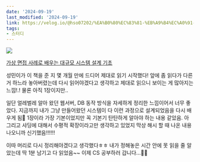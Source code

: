 ```yaml
---
date: '2024-09-19'
last_modified: '2024-09-19'
link: https://velog.io/@hso07202/%EA%B0%80%EC%83%81-%EB%A9%B4%EC%A0%91-%EC%82%AC%EB%A1%80%EB%A1%9C-%EB%B0%B0%EC%9A%B0%EB%8A%94-%EB%8C%80%EA%B7%9C%EB%AA%A8-%EC%8B%9C%EC%8A%A4%ED%85%9C-%EC%84%A4%EA%B3%84-%EA%B8%B0%EC%B4%88-1%EC%9E%A5-%ED%9B%84%EA%B8%B0
tags:
- 스터디
---
```


![](https://velog.velcdn.com/images/hso07202/post/9e2e68f9-1e82-4793-a435-ec566292ae3e/image.png)

[가상 면접 사례로 배우는 대규모 시스템 설계 기초](https://product.kyobobook.co.kr/detail/S000001033116)

성민이가 이 책을 준 지 몇 개월 만에 드디어 제대로 읽기 시작했다! 앞에 좀 읽다가 다른 거 하느라 놓아버렸는데 다시 읽어야겠다고 생각하고 제대로 읽으니 보이는 게 많아지는 느낌!.! 물론 아직 1장이지만..

일단 얼레벌레 알아 왔던 웹서버, DB 동작 방식을 자세하게 정리한 느낌이어서 너무 좋았다. 지금까지 내가 그냥 만들어왔던 시스템이 다 이런 과정으로 설계되었음을 다시 배우게 됨🙌 1장이라 가장 기본이었지만 꼭 기본기 탄탄하게 알아야 하는 내용 같았음. 아 그리고 샤딩에 대해서 수평적 확장이라고만 생각하고 있었지 막상 해시 할 때 나온 내용 나오니까 신기했음!!!!!!

이따 머리로 다시 정리해야겠다고 생각했다ㅎㅎ 내가 정해놓은 시간 안에 못 읽을 줄 알았는데 딱 1분 남기고 다 읽었음~~ 이제 CS 공부하러 갑니다...🙋‍♀️
